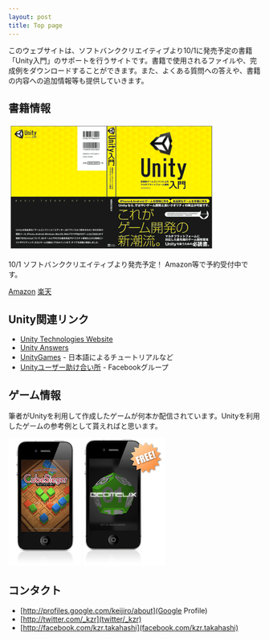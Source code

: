 ```yaml
---
layout: post
title: Top page
---
```


このウェブサイトは、ソフトバンククリエイティブより10/1に発売予定の書籍「Unity入門」のサポートを行うサイトです。書籍で使用されるファイルや、完成例をダウンロードすることができます。また、よくある質問への答えや、書籍の内容への追加情報等も提供していきます。

## 書籍情報

![Book Cover](/images/book.png)

10/1 ソフトバンククリエイティブより発売予定！ Amazon等で予約受付中です。

[Amazon](http://www.amazon.co.jp/gp/product/4797365331) [楽天](http://search.books.rakuten.co.jp/bksearch/nm?sv=30&g=000&b=1&sitem=978-4-7973-6533-7)

## Unity関連リンク

 - [Unity Technologies Website](http://unity3d.com/)
 - [Unity Answers](http://answers.unity3d.com)
 - [UnityGames](http://www.unitygames.jp/) - 日本語によるチュートリアルなど
 - [Unityユーザー助け合い所](https://www.facebook.com/groups/unityuserj/) - Facebookグループ

## ゲーム情報

筆者がUnityを利用して作成したゲームが何本か配信されています。Unityを利用したゲームの参考例として貰えればと思います。

[![CubeSieger](/images/cubesieger.png)](http://itunes.apple.com/jp/app/cubesieger/id443114464?mt=8) [![Geomelix](/images/geomelix.png)](http://itunes.apple.com/us/app/geomelix/id457366929)

## コンタクト

 - [http://profiles.google.com/keijiro/about](Google Profile)
 - [http://twitter.com/_kzr](twitter/_kzr)
 - [http://facebook.com/kzr.takahashi](facebook.com/kzr.takahashi)
